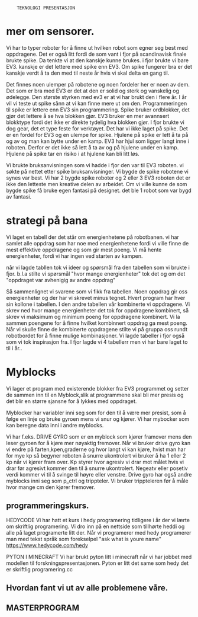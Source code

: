         TEKNOLOGI PRESENTASJON
# mer om sensorer. 
Vi har to typer roboter for å finne ut hvilken robot som egner seg best med oppdragene.
Det er også litt fordi de som vant i fjor på scandinavisk finale brukte spike. Da tenkte vi at den kanskje kunne brukes. i fjor brukte vi bare EV3. kanskje er det lettere med spike enn EV3.
Om spike fungerer bra er det kanskje verdt å ta den med til neste år hvis vi skal delta en gang til. 

Det finnes noen ulemper på robotene og noen fordeler her er noen av dem.
Det som er bra med EV3 er det at den er solid og sterk og vanskelig og ødelegge. 
Den største styrken med ev3 er at vi har brukt den i flere år. I år vil vi teste ut spike sånn at vi kan finne mere ut om den.
Programmeringen til spike er lettere enn EV3 sin programmering. Spike bruker ordblokker, det gjør det lettere å se hva blokken gjør. EV3 bruker en mer avannsert blokktype fordi det ikke er direkte tydelig hva blokken gjør. I fjor brukte vi dog gear, det et type feste for verktøyet. Det har vi ikke laget på spike. Det er en fordel for EV3 og en ulempe for spike.
Hjulene på spike er lett å ta på og av og man kan bytte under en kamp. EV3 har hjul som ligger langt inne i roboten. Derfor er det ikke så lett å ta av og på hjulene under en kamp. Hjulene på spike tar en risiko i at hjulene kan bli litt løs.
 

Vi brukte bruksanvisningen som vi hadde i fjor den var til EV3 roboten.
vi søkte på nettet etter spike bruksanvisninger. Vi bygde de spike robotene vi synes var best. Vi har 2 bygde spike roboter og 2 eller 3 EV3 roboten
det er ikke den letteste men kreative delen av arbeidet. Om vi ville kunne de som bygde spike få bruke egen fantasi på designet. det ble 1 robot som var bygd av fantasi.

# strategi på bana
Vi laget en tabell der det står om energienhetene på robotbanen. vi har samlet alle oppdrag som har noe med energienhetene fordi vi ville finne de mest effektive oppdragene og som gir mest poeng. Vi må hente energienheter, fordi vi har ingen ved starten av kampen. 

når vi lagde tabllen tok vi ideer og spørsmål fra den tabellen  som vi brukte
 i fjor. b.l.a stilte vi spørsmål "hvor mange energienheter" tok det og om det "oppdraget var avhenigig av andre oppdrag" 

Så sammenlignet vi svarene som vi fikk fra tabellen. Noen oppdrag gir oss energienheter og der har vi skrevet minus tegnet. Hvert program har hver sin kollone i tabellen.
I den andre tabellen vår kombinerte vi oppdragene. Vi skrev ned hvor mange energienheter det tok for oppdragene kombinert, så skrev vi maksimum og minimum poeng for oppdragene kombinert. Vi la sammen poengene for å finne hvilket kombinnert oppdrag ga mest poeng.
Når vi skulle finne de kombinerte oppdragene stilte vi på gruppa oss rundt robotbordet for å finne mulige kombinasjoner. Vi lagde tabeller i fjor også som vi tok inspirasjon fra. I fjor lagde vi 4 tabellerr men vi har bare laget to til i år..
# Myblocks
Vi lager et program med existerende blokker fra EV3 programmet og setter de sammen inn til en Myblock,slik at programmene skal bli mer presis og det blir en større sjansne for å lykkes med oppdraget.

Myblocker har variabler inni seg som for den til å være mer presist, som å følge en linje og bruke gyroen mens vi snur og kjører. Vi har mybocker som kan beregne data inni i andre myblocks.

Vi har f.eks. DRIVE GYRO som er en myblock som kjører framover mens den leser gyroen for å kjøre mer nøyaktig fremover. Når vi bruker drive gyro kan vi endre på farten,kpen,graderne og hvor langt vi kan kjøre, hvist man har for mye kp så begyner roboten å snurre ukontrolert vi bruker å ha 1 eller 2 kp når vi kjører fram over. Kp styrer hvor agresiv vi drar mot målet hvis vi drar før agresivt kommer den til å snurre ukontrolert. Negeatv eller posetiv verdi kommer vi til å svinge til høyre eller venstre. Drive gyro har også andre myblocks inni seg som p_ctrl og trippteler. Vi bruker trippteleren før å måle hvor mange cm den kjører fremover. 

## programmeringskurs. 
HEDYCODE
Vi har hatt et kurs i hedy programering tidligere i år der vi lærte om skriftlig programering.
Vi dro inn på en nettside som tillhørte heddi og alle på laget programerte litt der. Når vi programerer med hedy programerer man med tekst språk som forekselpel 
"ask what is youre name"
https://www.hedycode.com/hedy

PYTON I MINECRAFT
Vi har brukt pyton litt i minecraft når vi har jobbet med modellen til forskningspresentasjonen.
Pyton er litt det same som hedy det er skriftlig programering.cc


## Hvordan fant vi ut av alle problemene våre. 



## MASTERPROGRAM 